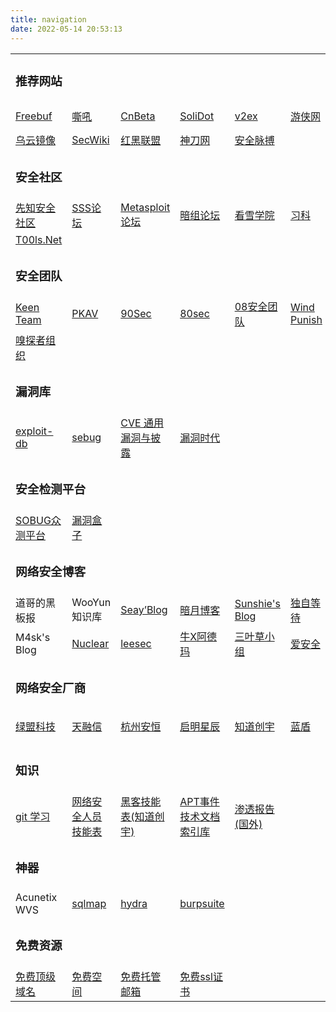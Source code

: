 ```yaml
---
title: navigation
date: 2022-05-14 20:53:13
---
```


<table>
	<tr>
		<td colspan=8>
            <h3>推荐网站</h3>
		</td>
	</tr>
	<tr>
		<td>
			<a href="http://www.freebuf.com/">
				Freebuf
			</a>
		</td>
		<td>
			<a href="http://www.4hou.com/">
				嘶吼
			</a>
		</td>
		<td>
			<a href="http://www.cnbeta.com/">
				CnBeta
			</a>
		</td>
		<td>
			<a href="http://www.solidot.org/">
				SoliDot
			</a>
		</td>
		<td>
			<a href="http://www.v2ex.com/?r=xiaoks">
				v2ex
			</a>
		</td>
		<td>
			<a href="https://www.youxia.org/">
				游侠网
			</a>
		</td>
		<td>
			<a href="http://www.exploit-db.com/">
				exploit-db
			</a>
		</td>
		<td>
			<a href="http://bluereader.org/">
				深蓝阅读
			</a>
		</td>
	</tr>
	<tr>
		<td>
			<a href="http://wy.hxsec.com/">
				乌云镜像
			</a>
		</td>
		<td>
			<a href="http://www.sec-wiki.com/">
				SecWiki
			</a>
		</td>
		<td>
			<a href="http://www.2cto.com/">
				红黑联盟
			</a>
		</td>
		<td>
			<a href="http://www.shellsec.com/">
				神刀网
			</a>
		</td>
		<td>
			<a href="http://www.secpulse.com/">
				安全脉搏
			</a>
		</td>
	</tr>
	<tr>
		<td colspan=8>
            <h3>安全社区</h3>
		</td>
	</tr>
	<tr>
		<td>
			<a href="https://xianzhi.aliyun.com/">
				先知安全社区
			</a>
		</td>
		<td>
			<a href="http://bbs.sssie.com/">
				SSS论坛
			</a>
		</td>
		<td>
			<a href="http://www.metasploit.cn/">
				Metasploit论坛
			</a>
		</td>
		<td>
			<a href="http://forum.cnsec.org/">
				暗组论坛
			</a>
		</td>
		<td>
			<a href="http://bbs.pediy.com/">
				看雪学院
			</a>
		</td>
		<td>
			<a href="http://bbs.blackbap.org/">
				习科
			</a>
		</td>
		<td>
			<a href="http://www.binvul.com/">
				binvul
			</a>
		</td>
		<td>
			<a href="http://www.pd521.com/">
				逆向未来
			</a>
		</td>
	</tr>
	<tr>
		<td>
			<a href="https://www.t00ls.net/">
				T00ls.Net
			</a>
		</td>
	</tr>
	<tr>
		<td colspan=8>
            <h3>安全团队</h3>
		</td>
	</tr>
	<tr>
		<td>
			<a href="http://k33nteam.org/">
				Keen Team
			</a>
		</td>
		<td>
			<a href="http://www.pkav.net">
				PKAV
			</a>
		</td>
		<td>
			<a href="http://www.90sec.org">
				90Sec
			</a>
		</td>
		<td>
			<a href="http://www.80sec.com">
				80sec
			</a>
		</td>
		<td>
			<a href="http://www.08sec.com">
				08安全团队
			</a>
		</td>
		<td>
			<a href="http://www.windpunish.net/">
				Wind Punish
			</a>
		</td>
		<td>
			<a href="http://weibo.com/panguteam">
				盘古越狱团队
			</a>
		</td>
		<td>
			<a href="http://www.ijiandao.com">
				网络尖刀
			</a>
		</td>
	</tr>
	<tr>
		<td>
			<a href="http://www.sniffer.pro">
				嗅探者组织
			</a>
		</td>
	</tr>
	<tr>
		<td colspan=8>
            <h3>漏洞库</h3>
		</td>
	</tr>
	<tr>
		<td>
			<a href="http://www.exploit-db.com/">
				exploit-db
			</a>
		</td>
		<td>
			<a href="http://sebug.net/">
				sebug
			</a>
		</td>
		<td>
			<a href="http://cve.scap.org.cn/">
				CVE 通用漏洞与披露
			</a>
		</td>
		<td>
			<a href="http://0day5.com/">
				漏洞时代
			</a>
		</td>
	</tr>
	<tr>
		<td colspan=8>
            <h3>安全检测平台</h3>
		</td>
	</tr>
	<tr>
		<td>
			<a href="https://sobug.com/">
				SOBUG众测平台
			</a>
		</td>
		<td>
			<a href="https://www.vulbox.com/">
				漏洞盒子
			</a>
		</td>
	</tr>
	<tr>
		<td colspan=8>
            <h3>网络安全博客</h3>
		</td>
	</tr>
	<tr>
		<td>
			道哥的黑板报
		</td>
		<td>
			WooYun知识库
		</td>
		<td>
			<a href="http://www.cnseay.com">
				Seay’Blog
			</a>
		</td>
		<td>
			<a href="http://www.moonsec.com/">
				暗月博客
			</a>
		</td>
		<td>
			<a href="http://phpinfo.me/">
				Sunshie's Blog
			</a>
		</td>
		<td>
			<a href="http://www.waitalone.cn/">
				独自等待
			</a>
		</td>
		<td>
			<a href="http://weisuo.org/">
				村里的
			</a>
		</td>
		<td>
			<a href="http://www.03sec.com/">
				sky的自留地
			</a>
		</td>
	</tr>
	<tr>
		<td>
            M4sk's Blog
		</td>
		<td>
			<a href="http://lcx.cc/">
				Nuclear
			</a>
		</td>
		<td>
			<a href="http://www.leesec.com/">
				leesec
			</a>
		</td>
		<td>
			<a href="http://www.nxadmin.com/">
				牛X阿德玛
			</a>
		</td>
		<td>
			<a href="http://blog.sycsec.com/">
				三叶草小组
			</a>
		</td>
		<td>
			<a href="http://www.ixsec.org/">
				爱安全
			</a>
		</td>
		<td>
			<a href="http://www.sadk.org/">
				徘徊于网格
			</a>
		</td>
		<td>
			<a href="http://www.joychou.org/">
				JoyChou
			</a>
		</td>
	</tr>
	<tr>
		<td colspan=8>
            <h3>网络安全厂商</h3>
		</td>
	</tr>
	<tr>
		<td>
			<a href="http://www.nsfocus.com/">
				绿盟科技
			</a>
		</td>
		<td>
			<a href="http://www.topsec.com.cn/">
				天融信
			</a>
		</td>
		<td>
			<a href="http://www.dbappsecurity.com.cn/">
				杭州安恒
			</a>
		</td>
		<td>
			<a href="http://www.venustech.com.cn/">
				启明星辰
			</a>
		</td>
		<td>
			<a href="http://www.knownsec.com/">
				知道创宇
			</a>
		</td>
		<td>
			<a href="http://www.bluedon.com">
				蓝盾
			</a>
		</td>
		<td>
			<a href="http://www.heetian.com/">
				合天智汇
			</a>
		</td>
	</tr>
	<tr>
		<td colspan=8>
            <h3>知识</h3>
		</td>
	</tr>
	<tr>
		<td>
			<a href="http://git.wiki.navisec.it/">
				git 学习
			</a>
		</td>
		<td>
			<a href="http://www.sec-wiki.com/skill/index">
				网络安全人员技能表
			</a>
		</td>
		<td>
			<a href="http://blog.knownsec.com/Knownsec_RD_Checklist/">
				黑客技能表(知道创宇)
			</a>
		</td>
		<td>
			<a href="http://git.oschina.net/superme/APTnotes">
				APT事件技术文档索引库
			</a>
		</td>
		<td>
			<a href="http://bowen.navisec.it/public-pentesting-reports/">
				渗透报告(国外)
			</a>
		</td>
	</tr>
	<tr>
		<td colspan=8>
            <h3>神器</h3>
		</td>
	</tr>
	<tr>
		<td>
			Acunetix WVS
		</td>
		<td>
			<a href="http://sqlmap.org">
				sqlmap
			</a>
		</td>
		<td>
			<a href="https://www.thc.org/thc-hydra/">
				hydra
			</a>
		</td>
		<td>
			<a href="http://git.oschina.net/superme/burpsuite">
				burpsuite
			</a>
		</td>
	</tr>
	<tr>
		<td colspan=8>
            <h3>免费资源</h3>
		</td>
	</tr>
	<tr>
		<td>
			<a href="http://sqlmap.org">
				免费顶级域名
			</a>
		</td>
		<td>
			<a href="https://www.openshift.com/">
				免费空间
			</a>
		</td>
		<td>
			<a href="https://mail.zoho.com">
				免费托管邮箱
			</a>
		</td>
		<td>
			<a href="https://www.startssl.com">
				免费ssl证书
			</a>
		</td>
	</tr>
</table>